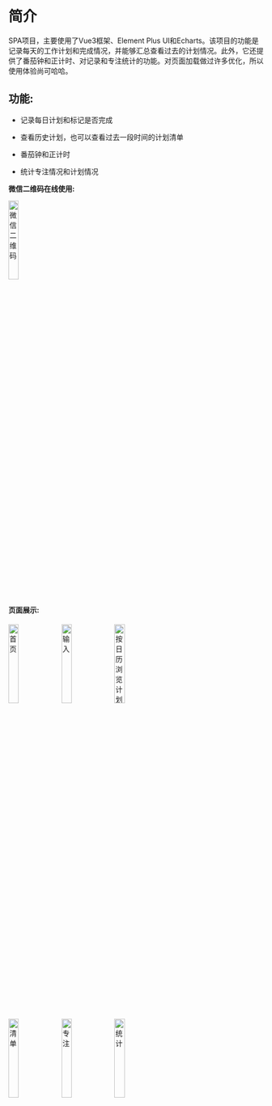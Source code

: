 # 简介
 SPA项目，主要使用了Vue3框架、Element Plus UI和Echarts。该项目的功能是记录每天的工作计划和完成情况，并能够汇总查看过去的计划情况。此外，它还提供了番茄钟和正计时、对记录和专注统计的功能。对页面加载做过许多优化，所以使用体验尚可哈哈。


## 功能:

* 记录每日计划和标记是否完成

* 查看历史计划，也可以查看过去一段时间的计划清单

* 番茄钟和正计时

* 统计专注情况和计划情况

**微信二维码在线使用:**

<img src="https://caisisi123.github.io/daily_project/mypage.png" alt="微信二维码" width="20%">

#### 页面展示:

<div display="flex">
<img src="https://caisisi123.github.io/daily_project/index.png" alt="首页" width="20%">
 <img src="https://caisisi123.github.io/daily_project/input.png" alt="输入" width="20%">
<img src="https://caisisi123.github.io/daily_project/cal.jpg" alt="按日历浏览计划" width="20%">

 </div>
 <div display="flex" justify-content="center">
<img src="https://caisisi123.github.io/daily_project/list.png" alt="清单" width="20%">
<img src="https://caisisi123.github.io/daily_project/focus.png" alt="专注" width="20%">
<img src="https://caisisi123.github.io/daily_project/statistic.png" alt="统计" width="20%">
</div>
